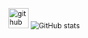 [<img src='https://cdn.jsdelivr.net/npm/simple-icons@3.0.1/icons/github.svg' alt='github' height='40'>](https://github.com/Withene)   ![GitHub stats](https://github-readme-stats.vercel.app/api?username=Withene&show_icons=true)  

